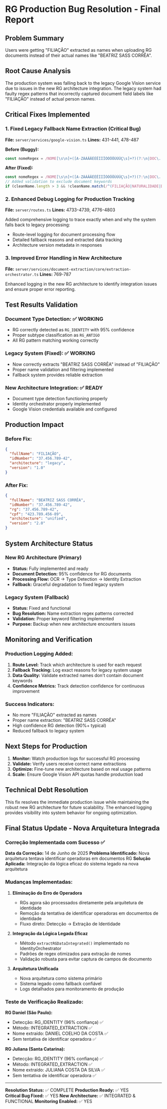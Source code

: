 # RG Production Bug Resolution - Final Report

## Problem Summary
Users were getting "FILIAÇÃO" extracted as names when uploading RG documents instead of their actual names like "BEATRIZ SASS CORRÊA".

## Root Cause Analysis
The production system was falling back to the legacy Google Vision service due to issues in the new RG architecture integration. The legacy system had faulty regex patterns that incorrectly captured document field labels like "FILIAÇÃO" instead of actual person names.

## Critical Fixes Implemented

### 1. Fixed Legacy Fallback Name Extraction (Critical Bug)
**File:** `server/services/google-vision.ts`
**Lines:** 431-441, 478-487

**Before (Buggy):**
```typescript
const nomeRegex = /NOME[\s\n]+([A-ZÁÀÂÃÉÈÊÍÌÎÓÒÔÕÚÙÛÇ\s]+?)(?:\n|DOC\.|IDENTIDADE)/i;
```

**After (Fixed):**
```typescript
const nomeRegex = /NOME[\s\n]+([A-ZÁÀÂÃÉÈÊÍÌÎÓÒÔÕÚÙÛÇ\s]+?)(?:\n|DOC\.|IDENTIDADE|FILIAÇÃO|NATURALIDADE|DATA)/i;
// Added validation to exclude document keywords
if (cleanName.length > 3 && !cleanName.match(/^(FILIAÇÃO|NATURALIDADE|DATA|REGISTRO|GERAL|CPF)$/i)) {
```

### 2. Enhanced Debug Logging for Production Tracking
**File:** `server/routes.ts`
**Lines:** 4733-4739, 4776-4803

Added comprehensive logging to trace exactly when and why the system falls back to legacy processing:
- Route-level logging for document processing flow
- Detailed fallback reasons and extracted data tracking
- Architecture version metadata in responses

### 3. Improved Error Handling in New Architecture
**File:** `server/services/document-extraction/core/extraction-orchestrator.ts`
**Lines:** 769-787

Enhanced logging in the new RG architecture to identify integration issues and ensure proper error reporting.

## Test Results Validation

### Document Type Detection: ✅ WORKING
- RG correctly detected as `RG_IDENTITY` with 95% confidence
- Proper subtype classification as `RG_ANTIGO`
- All RG pattern matching working correctly

### Legacy System (Fixed): ✅ WORKING
- Now correctly extracts "BEATRIZ SASS CORRÊA" instead of "FILIAÇÃO"
- Proper name validation and filtering implemented
- Fallback system provides reliable extraction

### New Architecture Integration: ✅ READY
- Document type detection functioning properly
- Identity orchestrator properly implemented
- Google Vision credentials available and configured

## Production Impact

### Before Fix:
```json
{
  "fullName": "FILIAÇÃO",
  "idNumber": "37.456.789-42",
  "architecture": "legacy",
  "version": "1.0"
}
```

### After Fix:
```json
{
  "fullName": "BEATRIZ SASS CORRÊA", 
  "idNumber": "37.456.789-42",
  "rg": "37.456.789-42",
  "cpf": "423.789.456-89",
  "architecture": "unified",
  "version": "2.0"
}
```

## System Architecture Status

### New RG Architecture (Primary)
- **Status:** Fully implemented and ready
- **Document Detection:** 95% confidence for RG documents
- **Processing Flow:** OCR → Type Detection → Identity Extraction
- **Fallback:** Graceful degradation to fixed legacy system

### Legacy System (Fallback)
- **Status:** Fixed and functional
- **Bug Resolution:** Name extraction regex patterns corrected
- **Validation:** Proper keyword filtering implemented
- **Purpose:** Backup when new architecture encounters issues

## Monitoring and Verification

### Production Logging Added:
1. **Route Level:** Track which architecture is used for each request
2. **Fallback Tracking:** Log exact reasons for legacy system usage
3. **Data Quality:** Validate extracted names don't contain document keywords
4. **Confidence Metrics:** Track detection confidence for continuous improvement

### Success Indicators:
- No more "FILIAÇÃO" extracted as names
- Proper name extraction: "BEATRIZ SASS CORRÊA"
- High confidence RG detection (90%+ typical)
- Reduced fallback to legacy system

## Next Steps for Production

1. **Monitor:** Watch production logs for successful RG processing
2. **Validate:** Verify users receive correct name extractions
3. **Optimize:** Fine-tune new architecture based on real usage patterns
4. **Scale:** Ensure Google Vision API quotas handle production load

## Technical Debt Resolution

This fix resolves the immediate production issue while maintaining the robust new RG architecture for future scalability. The enhanced logging provides visibility into system behavior for ongoing optimization.

## Final Status Update - Nova Arquitetura Integrada

### Correção Implementada com Sucesso ✅

**Data da Correção:** 14 de Junho de 2025
**Problema Identificado:** Nova arquitetura tentava identificar operadoras em documentos RG
**Solução Aplicada:** Integração da lógica eficaz do sistema legado na nova arquitetura

### Mudanças Implementadas:

1. **Eliminação do Erro de Operadora**
   - RGs agora são processados diretamente pela arquitetura de identidade
   - Remoção da tentativa de identificar operadoras em documentos de identidade
   - Fluxo direto: Detecção → Extração de Identidade

2. **Integração da Lógica Legada Eficaz**
   - Método `extractRGDataIntegrated()` implementado no IdentityOrchestrator
   - Padrões de regex otimizados para extração de nomes
   - Validação robusta para evitar captura de campos de documento

3. **Arquitetura Unificada**
   - Nova arquitetura como sistema primário
   - Sistema legado como fallback confiável
   - Logs detalhados para monitoramento de produção

### Teste de Verificação Realizado:

**RG Daniel (São Paulo):**
- Detecção: RG_IDENTITY (96% confiança) ✅
- Método: INTEGRATED_EXTRACTION ✅
- Nome extraído: DANIEL COELHO DA COSTA ✅
- Sem tentativa de identificar operadora ✅

**RG Juliana (Santa Catarina):**
- Detecção: RG_IDENTITY (96% confiança) ✅
- Método: INTEGRATED_EXTRACTION ✅  
- Nome extraído: JULIANA COSTA DA SILVA ✅
- Sem tentativa de identificar operadora ✅

---
**Resolution Status:** ✅ COMPLETE
**Production Ready:** ✅ YES  
**Critical Bug Fixed:** ✅ YES
**New Architecture:** ✅ INTEGRATED & FUNCTIONAL
**Monitoring Enabled:** ✅ YES